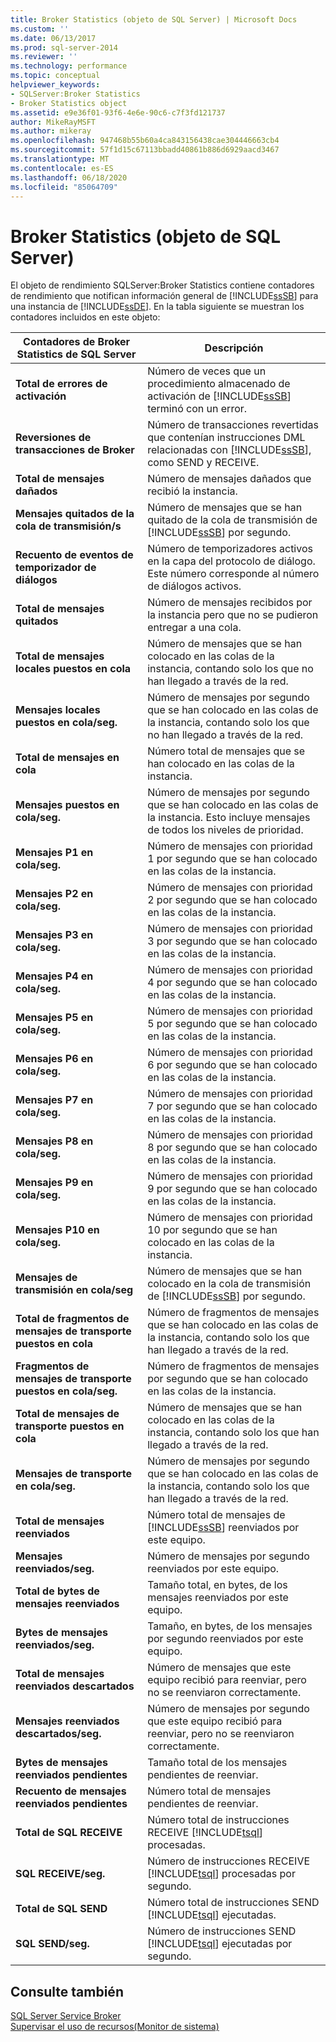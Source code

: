 ```yaml
---
title: Broker Statistics (objeto de SQL Server) | Microsoft Docs
ms.custom: ''
ms.date: 06/13/2017
ms.prod: sql-server-2014
ms.reviewer: ''
ms.technology: performance
ms.topic: conceptual
helpviewer_keywords:
- SQLServer:Broker Statistics
- Broker Statistics object
ms.assetid: e9e36f01-93f6-4e6e-90c6-c7f3fd121737
author: MikeRayMSFT
ms.author: mikeray
ms.openlocfilehash: 947468b55b60a4ca843156438cae304446663cb4
ms.sourcegitcommit: 57f1d15c67113bbadd40861b886d6929aacd3467
ms.translationtype: MT
ms.contentlocale: es-ES
ms.lasthandoff: 06/18/2020
ms.locfileid: "85064709"
---
```

# <a name="sql-server-broker-statistics-object"></a>Broker Statistics (objeto de SQL Server)
  El objeto de rendimiento SQLServer:Broker Statistics contiene contadores de rendimiento que notifican información general de [!INCLUDE[ssSB](../../includes/sssb-md.md)] para una instancia de [!INCLUDE[ssDE](../../includes/ssde-md.md)]. En la tabla siguiente se muestran los contadores incluidos en este objeto:  
  
|Contadores de Broker Statistics de SQL Server|Descripción|  
|-------------------------------------------|-----------------|  
|**Total de errores de activación**|Número de veces que un procedimiento almacenado de activación de [!INCLUDE[ssSB](../../includes/sssb-md.md)] terminó con un error.|  
|**Reversiones de transacciones de Broker**|Número de transacciones revertidas que contenían instrucciones DML relacionadas con [!INCLUDE[ssSB](../../includes/sssb-md.md)], como SEND y RECEIVE.|  
|**Total de mensajes dañados**|Número de mensajes dañados que recibió la instancia.|  
|**Mensajes quitados de la cola de transmisión/s**|Número de mensajes que se han quitado de la cola de transmisión de [!INCLUDE[ssSB](../../includes/sssb-md.md)] por segundo.|  
|**Recuento de eventos de temporizador de diálogos**|Número de temporizadores activos en la capa del protocolo de diálogo. Este número corresponde al número de diálogos activos.|  
|**Total de mensajes quitados**|Número de mensajes recibidos por la instancia pero que no se pudieron entregar a una cola.|  
|**Total de mensajes locales puestos en cola**|Número de mensajes que se han colocado en las colas de la instancia, contando solo los que no han llegado a través de la red.|  
|**Mensajes locales puestos en cola/seg.**|Número de mensajes por segundo que se han colocado en las colas de la instancia, contando solo los que no han llegado a través de la red.|  
|**Total de mensajes en cola**|Número total de mensajes que se han colocado en las colas de la instancia.|  
|**Mensajes puestos en cola/seg.**|Número de mensajes por segundo que se han colocado en las colas de la instancia. Esto incluye mensajes de todos los niveles de prioridad.|  
|**Mensajes P1 en cola/seg.**|Número de mensajes con prioridad 1 por segundo que se han colocado en las colas de la instancia.|  
|**Mensajes P2 en cola/seg.**|Número de mensajes con prioridad 2 por segundo que se han colocado en las colas de la instancia.|  
|**Mensajes P3 en cola/seg.**|Número de mensajes con prioridad 3 por segundo que se han colocado en las colas de la instancia.|  
|**Mensajes P4 en cola/seg.**|Número de mensajes con prioridad 4 por segundo que se han colocado en las colas de la instancia.|  
|**Mensajes P5 en cola/seg.**|Número de mensajes con prioridad 5 por segundo que se han colocado en las colas de la instancia.|  
|**Mensajes P6 en cola/seg.**|Número de mensajes con prioridad 6 por segundo que se han colocado en las colas de la instancia.|  
|**Mensajes P7 en cola/seg.**|Número de mensajes con prioridad 7 por segundo que se han colocado en las colas de la instancia.|  
|**Mensajes P8 en cola/seg.**|Número de mensajes con prioridad 8 por segundo que se han colocado en las colas de la instancia.|  
|**Mensajes P9 en cola/seg.**|Número de mensajes con prioridad 9 por segundo que se han colocado en las colas de la instancia.|  
|**Mensajes P10 en cola/seg.**|Número de mensajes con prioridad 10 por segundo que se han colocado en las colas de la instancia.|  
|**Mensajes de transmisión en cola/seg**|Número de mensajes que se han colocado en la cola de transmisión de [!INCLUDE[ssSB](../../includes/sssb-md.md)] por segundo.|  
|**Total de fragmentos de mensajes de transporte puestos en cola**|Número de fragmentos de mensajes que se han colocado en las colas de la instancia, contando solo los que han llegado a través de la red.|  
|**Fragmentos de mensajes de transporte puestos en cola/seg.**|Número de fragmentos de mensajes por segundo que se han colocado en las colas de la instancia.|  
|**Total de mensajes de transporte puestos en cola**|Número de mensajes que se han colocado en las colas de la instancia, contando solo los que han llegado a través de la red.|  
|**Mensajes de transporte en cola/seg.**|Número de mensajes por segundo que se han colocado en las colas de la instancia, contando solo los que han llegado a través de la red.|  
|**Total de mensajes reenviados**|Número total de mensajes de [!INCLUDE[ssSB](../../includes/sssb-md.md)] reenviados por este equipo.|  
|**Mensajes reenviados/seg.**|Número de mensajes por segundo reenviados por este equipo.|  
|**Total de bytes de mensajes reenviados**|Tamaño total, en bytes, de los mensajes reenviados por este equipo.|  
|**Bytes de mensajes reenviados/seg.**|Tamaño, en bytes, de los mensajes por segundo reenviados por este equipo.|  
|**Total de mensajes reenviados descartados**|Número de mensajes que este equipo recibió para reenviar, pero no se reenviaron correctamente.|  
|**Mensajes reenviados descartados/seg.**|Número de mensajes por segundo que este equipo recibió para reenviar, pero no se reenviaron correctamente.|  
|**Bytes de mensajes reenviados pendientes**|Tamaño total de los mensajes pendientes de reenviar.|  
|**Recuento de mensajes reenviados pendientes**|Número total de mensajes pendientes de reenviar.|  
|**Total de SQL RECEIVE**|Número total de instrucciones RECEIVE [!INCLUDE[tsql](../../includes/tsql-md.md)] procesadas.|  
|**SQL RECEIVE/seg.**|Número de instrucciones RECEIVE [!INCLUDE[tsql](../../includes/tsql-md.md)] procesadas por segundo.|  
|**Total de SQL SEND**|Número total de instrucciones SEND [!INCLUDE[tsql](../../includes/tsql-md.md)] ejecutadas.|  
|**SQL SEND/seg.**|Número de instrucciones SEND [!INCLUDE[tsql](../../includes/tsql-md.md)] ejecutadas por segundo.|  
  
## <a name="see-also"></a>Consulte también  
 [SQL Server Service Broker](../../database-engine/configure-windows/sql-server-service-broker.md)   
 [Supervisar el uso de recursos&#40;Monitor de sistema&#41;](monitor-resource-usage-system-monitor.md)  
  
  
